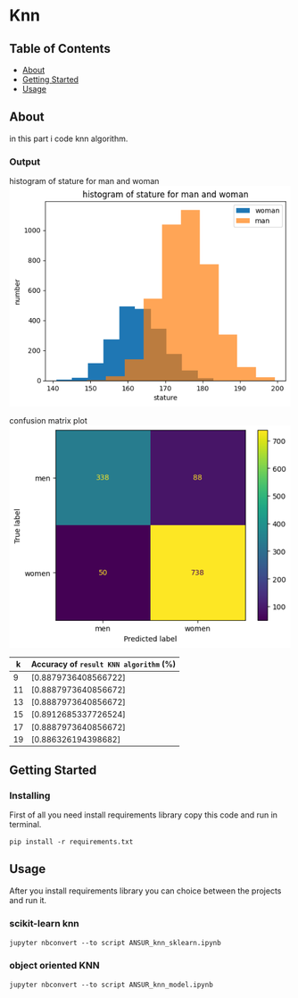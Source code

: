# Knn

## Table of Contents

- [About](#about)
- [Getting Started](#getting_started)
- [Usage](#usage)

## About <a name = "about"></a>

in this part i code knn algorithm.

### Output

histogram of stature for man and woman
![plot data](output/histogram.png)

confusion matrix plot
![plot data](output/confusion_matrix.png)

| k  | Accuracy of ``result KNN algorithm`` (%) |
|----|--------------|
| 9  | [0.8879736408566722] |
| 11 | [0.8887973640856672] |
| 13 | [0.8887973640856672] |
| 15 | [0.8912685337726524] |
| 17 | [0.8887973640856672] |
| 19 | [0.886326194398682]  |

## Getting Started <a name = "getting_started"></a>

### Installing

First of all you need install requirements library copy this code and run in terminal.

``` terminal
pip install -r requirements.txt
```

## Usage <a name = "usage"></a>

After you install requirements library you can choice between the projects and run it.

### scikit-learn knn

``` terminal
jupyter nbconvert --to script ANSUR_knn_sklearn.ipynb
```

### object oriented KNN

``` terminal
jupyter nbconvert --to script ANSUR_knn_model.ipynb
```
